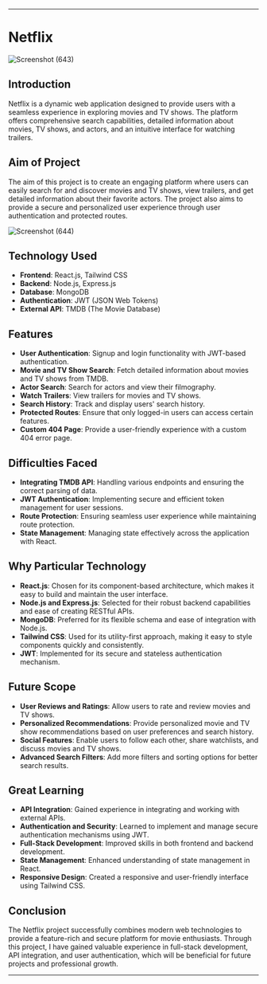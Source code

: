 

---

# Netflix

![Screenshot (643)](https://github.com/user-attachments/assets/dfffeada-49dd-4569-846d-514976aa2296)

## Introduction

Netflix is a dynamic web application designed to provide users with a seamless experience in exploring movies and TV shows. The platform offers comprehensive search capabilities, detailed information about movies, TV shows, and actors, and an intuitive interface for watching trailers.

## Aim of Project

The aim of this project is to create an engaging platform where users can easily search for and discover movies and TV shows, view trailers, and get detailed information about their favorite actors. The project also aims to provide a secure and personalized user experience through user authentication and protected routes.



![Screenshot (644)](https://github.com/user-attachments/assets/a2ff34b3-f80e-483b-ab90-51cbd1c5d9d3)

## Technology Used

- **Frontend**: React.js, Tailwind CSS
- **Backend**: Node.js, Express.js
- **Database**: MongoDB
- **Authentication**: JWT (JSON Web Tokens)
- **External API**: TMDB (The Movie Database)

## Features

- **User Authentication**: Signup and login functionality with JWT-based authentication.
- **Movie and TV Show Search**: Fetch detailed information about movies and TV shows from TMDB.
- **Actor Search**: Search for actors and view their filmography.
- **Watch Trailers**: View trailers for movies and TV shows.
- **Search History**: Track and display users' search history.
- **Protected Routes**: Ensure that only logged-in users can access certain features.
- **Custom 404 Page**: Provide a user-friendly experience with a custom 404 error page.

## Difficulties Faced

- **Integrating TMDB API**: Handling various endpoints and ensuring the correct parsing of data.
- **JWT Authentication**: Implementing secure and efficient token management for user sessions.
- **Route Protection**: Ensuring seamless user experience while maintaining route protection.
- **State Management**: Managing state effectively across the application with React.

## Why Particular Technology

- **React.js**: Chosen for its component-based architecture, which makes it easy to build and maintain the user interface.
- **Node.js and Express.js**: Selected for their robust backend capabilities and ease of creating RESTful APIs.
- **MongoDB**: Preferred for its flexible schema and ease of integration with Node.js.
- **Tailwind CSS**: Used for its utility-first approach, making it easy to style components quickly and consistently.
- **JWT**: Implemented for its secure and stateless authentication mechanism.

## Future Scope

- **User Reviews and Ratings**: Allow users to rate and review movies and TV shows.
- **Personalized Recommendations**: Provide personalized movie and TV show recommendations based on user preferences and search history.
- **Social Features**: Enable users to follow each other, share watchlists, and discuss movies and TV shows.
- **Advanced Search Filters**: Add more filters and sorting options for better search results.

## Great Learning

- **API Integration**: Gained experience in integrating and working with external APIs.
- **Authentication and Security**: Learned to implement and manage secure authentication mechanisms using JWT.
- **Full-Stack Development**: Improved skills in both frontend and backend development.
- **State Management**: Enhanced understanding of state management in React.
- **Responsive Design**: Created a responsive and user-friendly interface using Tailwind CSS.

## Conclusion

The Netflix project successfully combines modern web technologies to provide a feature-rich and secure platform for movie enthusiasts. Through this project, I have gained valuable experience in full-stack development, API integration, and user authentication, which will be beneficial for future projects and professional growth.

---


